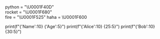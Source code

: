 python = "\U0001F40D"  
rocket = "\U0001F680"  
fire = "\U0001F525"
haha = \U0001F600

print(f"{'Name':10} {'Age':5}")
print(f"{'Alice':10} {25:5}")
print(f"{'Bob':10} {30:5}")

